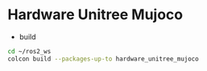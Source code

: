 # Hardware Unitree Mujoco

* build
```bash
cd ~/ros2_ws
colcon build --packages-up-to hardware_unitree_mujoco
```